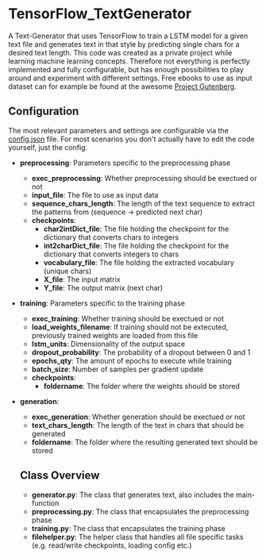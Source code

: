 # TensorFlow_TextGenerator
A Text-Generator that uses TensorFlow to train a LSTM model for a given text file and generates text in that style by predicting single chars for a desired text length.
This code was created as a private project while learning machine learning concepts. Therefore not everything is perfectly implemented and fully configurable, but has enough possibilities to play around and experiment with different settings. 
Free ebooks to use as input dataset can for example be found at the awesome [Project Gutenberg](https://www.gutenberg.org/).

## Configuration
The most relevant parameters and settings are configurable via the [config.json](config.json) file.
For most scenarios you don't actually have to edit the code yourself, just the config.

* __preprocessing__: Parameters specific to the preprocessing phase
  * __exec_preprocessing__: Whether preprocessing should be exectued or not
  * __input_file__: The file to use as input data
  * __sequence_chars_length__: The length of the text sequence to extract the patterns from (sequence -> predicted next char)
  * __checkpoints__:
    * __char2intDict_file__: The file holding the checkpoint for the dictionary that converts chars to integers
    * __int2charDict_file__: The file holding the checkpoint for the dictionary that converts integers to chars
    * __vocabulary_file__: The file holding the extracted vocabulary (unique chars)
    * __X_file__: The input matrix
    * __Y_file__: The output matrix (next char)
* __training__: Parameters specific to the training phase
  * __exec_training__: Whether training should be exectued or not
  * __load_weights_filename__: If training should not be extecuted, previously trained weights are loaded from this file
  * __lstm_units__: Dimensionality of the output space
  * __dropout_probability__: The probability of a dropout between 0 and 1
  * __epochs_qty__: The amount of epochs to execute while training
  * __batch_size__: Number of samples per gradient update
  * __checkpoints__:
    * __foldername__: The folder where the weights should be stored
* __generation__:
  * __exec_generation__: Whether generation should be exectued or not
  * __text_chars_length__: The length of the text in chars that should be generated
  * __foldername__: The folder where the resulting generated text should be stored
  
  ## Class Overview
  * __generator.py__: The class that generates text, also includes the main-function
  * __preprocessing.py__: The class that encapsulates the preprocessing phase
  * __training.py__: The class that encapsulates the training phase
  * __filehelper.py__: The helper class that handles all file specific tasks (e.g. read/write checkpoints, loading config etc.)
